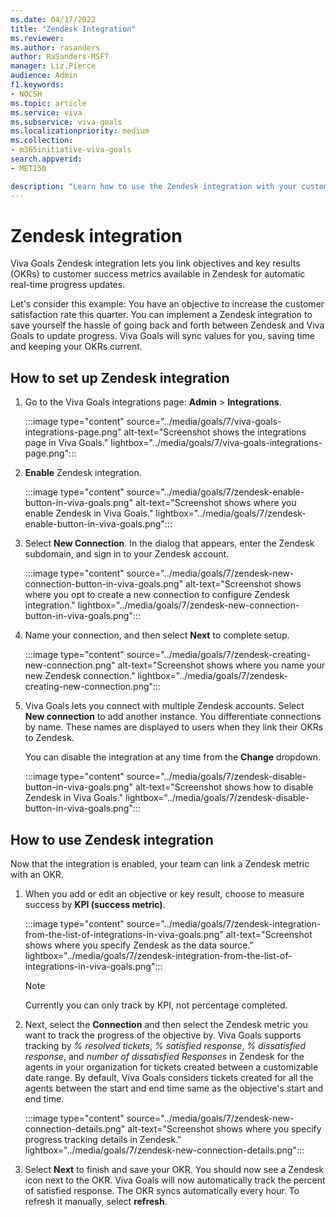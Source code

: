 ```yaml
---
ms.date: 04/17/2022
title: "Zendesk Integration"
ms.reviewer: 
ms.author: rasanders
author: RaSanders-MSFT
manager: Liz.Pierce
audience: Admin
f1.keywords:
- NOCSH
ms.topic: article
ms.service: viva
ms.subservice: viva-goals
ms.localizationpriority: medium
ms.collection:  
- m365initiative-viva-goals
search.appverid:
- MET150

description: "Learn how to use the Zendesk integration with your customer success OKRs."
---
```


# Zendesk integration

Viva Goals Zendesk integration lets you link objectives and key results (OKRs) to customer success metrics available in Zendesk for automatic real-time progress updates. 
    
Let's consider this example: You have an objective to increase the customer satisfaction rate this quarter. You can implement a Zendesk integration to save yourself the hassle of going back and forth between Zendesk and Viva Goals to update progress. Viva Goals will sync values for you, saving time and keeping your OKRs current.

## How to set up Zendesk integration

1. Go to the Viva Goals integrations page:  **Admin** > **Integrations**.
    
    :::image type="content" source="../media/goals/7/viva-goals-integrations-page.png" alt-text="Screenshot shows the integrations page in Viva Goals." lightbox="../media/goals/7/viva-goals-integrations-page.png":::

2. **Enable** Zendesk integration.
    
    :::image type="content" source="../media/goals/7/zendesk-enable-button-in-viva-goals.png" alt-text="Screenshot shows where you enable Zendesk in Viva Goals." lightbox="../media/goals/7/zendesk-enable-button-in-viva-goals.png":::

3. Select **New Connection**. In the dialog that appears, enter the Zendesk subdomain, and sign in to your Zendesk account.
    
     :::image type="content" source="../media/goals/7/zendesk-new-connection-button-in-viva-goals.png" alt-text="Screenshot shows where you opt to create a new connection to configure Zendesk integration." lightbox="../media/goals/7/zendesk-new-connection-button-in-viva-goals.png":::

4. Name your connection, and then select **Next** to complete setup.
    
     :::image type="content" source="../media/goals/7/zendesk-creating-new-connection.png" alt-text="Screenshot shows where you name your new Zendesk connection." lightbox="../media/goals/7/zendesk-creating-new-connection.png":::

5. Viva Goals lets you connect with multiple Zendesk accounts. Select **New connection** to add another instance. You differentiate connections by name. These names are displayed to users when they link their OKRs to Zendesk.

   You can disable the integration at any time from the **Change** dropdown.
    
    :::image type="content" source="../media/goals/7/zendesk-disable-button-in-viva-goals.png" alt-text="Screenshot shows how to disable Zendesk in Viva Goals." lightbox="../media/goals/7/zendesk-disable-button-in-viva-goals.png":::

## How to use Zendesk integration

Now that the integration is enabled, your team can link a Zendesk metric with an OKR.

1. When you add or edit an objective or key result, choose to measure success by **KPI (success metric)**.
    
    :::image type="content" source="../media/goals/7/zendesk-integration-from-the-list-of-integrations-in-viva-goals.png" alt-text="Screenshot shows where you specify Zendesk as the data source." lightbox="../media/goals/7/zendesk-integration-from-the-list-of-integrations-in-viva-goals.png":::

    > [!NOTE]
    > Currently you can only track by KPI, not percentage completed. 

2. Next, select the **Connection** and then select the Zendesk metric you want to track the progress of the objective by. Viva Goals supports tracking by *% resolved tickets*, *% satisfied response*, *% dissatisfied response*, and *number of dissatisfied Responses* in Zendesk for the agents in your organization for tickets created between a customizable date range. By default, Viva Goals considers tickets created for all the agents between the start and end time same as the objective's start and end time.
    
    :::image type="content" source="../media/goals/7/zendesk-new-connection-details.png" alt-text="Screenshot shows where you specify progress tracking details in Zendesk." lightbox="../media/goals/7/zendesk-new-connection-details.png":::

3. Select **Next** to finish and save your OKR. You should now see a Zendesk icon next to the OKR. Viva Goals will now automatically track the percent of satisfied response. The OKR syncs automatically every hour. To refresh it manually, select **refresh**.

